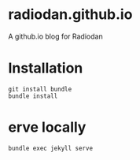 radiodan.github.io
==================

A github.io blog for Radiodan


# Installation

    git install bundle
    bundle install

# erve locally

    bundle exec jekyll serve
